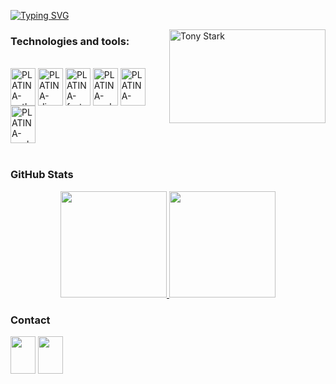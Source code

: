 [![Typing SVG](https://readme-typing-svg.demolab.com?font=Fira+Code&pause=1000&color=ED13F7&width=435&lines=Hey%2C+I'm+Oleksandr+(PLATINA))](https://git.io/typing-svg)

<img src="https://media4.giphy.com/media/v1.Y2lkPTc5MGI3NjExeTRlbmhpMGRwNXN6N3IxZDhwaW5oeWViOXdlODh1dTBmeW5wNjNkdCZlcD12MV9naWZzX3NlYXJjaCZjdD1n/hHxTQkcjmHUTC/giphy.webp" alt="Tony Stark" align="right" width="250" height="150" frameBorder="0">

### Technologies and tools:

<div style="display: inline_block"><br>
  <img align="center" alt= "PLATINA-python" height="60" width="40" src="https://icon.icepanel.io/Technology/svg/Python.svg">      
  <img align="center" alt= "PLATINA-django" height="60" width="40" src="https://www.svgrepo.com/show/373554/django.svg">    
  <img align="center" alt= "PLATINA-fastapi" height="60" width="40" src="https://icon.icepanel.io/Technology/svg/FastAPI.svg">       
  <img align="center" alt= "PLATINA-psql" height="60" width="40" src="https://icon.icepanel.io/Technology/svg/PostgresSQL.svg">       
  <img align="center" alt= "PLATINA-mongodb" height="60" width="40" src="https://www.svgrepo.com/show/331488/mongodb.svg">  
  <img align="center" alt= "PLATINA-pycharm" height="60" width="40" src="https://www.svgrepo.com/show/354237/pycharm.svg">  
</div><br>

### GitHub Stats

<div align="center" style="display: flex; justify-content: center;">
  <a href="https://github.com/PLATINA-DS">
    <img height="170px" src="https://github-readme-stats.vercel.app/api?username=PLATINA-DS&show_icons=true&theme=one_dark_pro&include_all_commits=true&count_private=true"/>
    <img height="170px" src="https://github-readme-stats.vercel.app/api/top-langs/?username=PLATINA-DS&layout=compact&langs_count=7&theme=one_dark_pro"/>
  </a>
</div>
    
### Contact

<div> 
  <a href="https://t.me/platina_dev" target="_blank"><img src="https://www.svgrepo.com/show/378466/telegram-fill.svg" height="60" width="40" target="_blank"></a> 
  <a href="https://discord.com/users/852934860703531028" target="_blank"><img src="https://www.svgrepo.com/show/452188/discord.svg" height="60" width="40" target="_blank"></a> 
</div>
